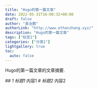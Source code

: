 ```yaml
---
title: "Hugo的第一篇文章"
date: 2022-05-31T16:00:32+08:00
draft: false
author: "袁治鹏"
authorLink: "http://www.ethanzhang.xyz/"
description: "Hugo的第一篇文章"
tags: ["标签1"]
categories: ["分类1"]
lightgallery: true
toc:
  auto: false
---
```

Hugo的第一篇文章的文章摘要.
<!--more-->
*## 1 标题1*
内容1
*# 标题2*
内容2

